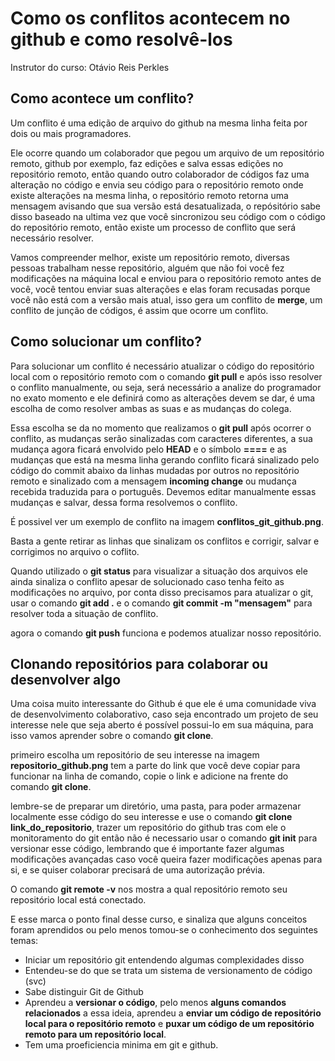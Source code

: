 # Como os conflitos acontecem no github e como resolvê-los

Instrutor do curso: Otávio Reis Perkles

## Como acontece um conflito?

Um conflito é uma edição de arquivo do github na mesma linha feita por dois ou mais programadores.

Ele ocorre quando um colaborador que pegou um arquivo de um repositório remoto, github por exemplo, faz edições e salva essas edições no repositório remoto, então quando outro colaborador de códigos faz uma alteração no código e envia seu código para o repositório remoto onde existe alterações na mesma linha, o repositório remoto retorna uma mensagem avisando que sua versão está desatualizada, o repósitório sabe disso baseado na ultima vez que você sincronizou seu código com o código do repositório remoto, então existe um processo de conflito que será necessário resolver.

Vamos compreender melhor, existe um repositório remoto, diversas pessoas trabalham nesse repositório, alguém que não foi você fez modificações na máquina local e enviou para o repositório remoto antes de você, você tentou enviar suas alterações e elas foram recusadas porque você não está com a versão mais atual, isso gera um conflito de **merge**, um conflito de junção de códigos, é assim que ocorre um conflito.

## Como solucionar um conflito? 

Para solucionar um conflito é necessário atualizar o código do repositório local com o repositório remoto com o comando **git pull** e após isso resolver o conflito manualmente, ou seja, será necessário a analize do programador no exato momento e ele definirá como as alterações devem se dar, é uma escolha de como resolver ambas as suas e as mudanças do colega.

Essa escolha se da no momento que realizamos o **git pull** após ocorrer o conflito, as mudanças serão sinalizadas com caracteres diferentes, a sua mudança agora ficará envolvido pelo **HEAD** e o símbolo **====** e as mudanças que está na mesma linha gerando conflito ficará sinalizado pelo código do commit abaixo da linhas mudadas por outros no repositório remoto e sinalizado com a mensagem **incoming change** ou mudança recebida traduzida para o português. Devemos editar manualmente essas mudanças e salvar, dessa forma resolvemos o conflito.

É possivel ver um exemplo de conflito na imagem **conflitos_git_github.png**.

Basta a gente retirar as linhas que sinalizam os conflitos e corrigir, salvar e corrigimos no arquivo o coflito.

Quando utilizado o **git status** para visualizar a situação dos arquivos ele ainda sinaliza o conflito apesar de solucionado caso tenha feito as modificações no arquivo, por conta disso precisamos para atualizar o git, usar o comando **git add .** e o comando **git commit -m "mensagem"** para resolver toda a situação de conflito.

agora o comando **git push** funciona e podemos atualizar nosso repositório.

## Clonando repositórios para colaborar ou desenvolver algo

Uma coisa muito interessante do Github é que ele é uma comunidade viva de desenvolvimento colaborativo, caso seja encontrado um projeto de seu interesse nele que seja aberto é possível possui-lo em sua máquina, para isso vamos aprender sobre o comando **git clone**.

primeiro escolha um repositório de seu interesse na imagem **repositorio_github.png** tem a parte do link que você deve copiar para funcionar na linha de comando, copie o link e adicione na frente do comando **git clone**.

lembre-se de preparar um diretório, uma pasta, para poder armazenar localmente esse código do seu interesse e use o comando **git clone link_do_repositorio**, trazer um repositório do github tras com ele o monitoramento do git então não é necessario usar o comando **git init** para versionar esse código, lembrando que é importante fazer algumas modificações avançadas caso você queira fazer modificações apenas para si, e se quiser colaborar precisará de uma autorização prévia.

O comando **git remote -v** nos mostra a qual repositório remoto seu repositório local está conectado.

E esse marca o ponto final desse curso, e sinaliza que alguns conceitos foram aprendidos ou pelo menos tomou-se o conhecimento dos seguintes temas: 

- Iniciar um repositório git entendendo algumas complexidades disso  
- Entendeu-se do que se trata um sistema de versionamento de código (svc)  
- Sabe distinguir Git de Github
- Aprendeu a **versionar o código**, pelo menos **alguns comandos relacionados** a essa ideia, aprendeu a **enviar um código de repositório local para o repositório remoto** e **puxar um código de um repositório remoto para um repositório local**.
- Tem uma proeficiencia minima em git e github.